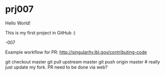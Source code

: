 
# prj007

Hello World!

This is my first project in GitHub :)

-007

Example workflow for PR:
http://singularity.lbl.gov/contributing-code


git checkout master
git pull upstream master
git push origin master		# really just update my fork.  PR need to be done via web?

